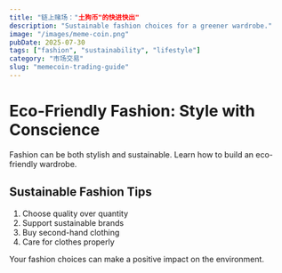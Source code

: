 ```yaml
---
title: "链上赌场："土狗币"的快进快出"
description: "Sustainable fashion choices for a greener wardrobe."
image: "/images/meme-coin.png"
pubDate: 2025-07-30
tags: ["fashion", "sustainability", "lifestyle"]
category: "市场交易"
slug: "memecoin-trading-guide"
---
```


# Eco-Friendly Fashion: Style with Conscience

Fashion can be both stylish and sustainable. Learn how to build an eco-friendly wardrobe.

## Sustainable Fashion Tips

1. Choose quality over quantity
2. Support sustainable brands
3. Buy second-hand clothing
4. Care for clothes properly

Your fashion choices can make a positive impact on the environment.